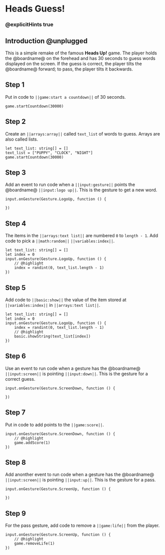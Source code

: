 # Heads Guess!

### @explicitHints true

## Introduction @unplugged

This is a simple remake of the famous **Heads Up!** game. The player holds the @boardname@ on the forehead and has 30 seconds to guess words displayed on the screen.
If the guess is correct, the player tilts the @boardname@ forward; to pass, the player tilts it backwards.

## Step 1

Put in code to ``||game:start a countdown||`` of 30 seconds.

```spy
game.startCountdown(30000)
```

## Step 2

Create an ``||arrays:array||`` called `text_list` of words to guess. Arrays are also called lists.

```spy
let text_list: string[] = []
text_list = ["PUPPY", "CLOCK", "NIGHT"]
game.startCountdown(30000)
```

## Step 3

Add an event to run code when a ``||input:gesture||`` points the @boardname@ ``||input:logo up||``.
This is the gesture to get a new word.

```spy
input.onGesture(Gesture.LogoUp, function () {

})
```

## Step 4

The items in the ``||arrays:text list||`` are numbered ``0`` to ``length - 1``.
Add code to pick a ``||math:random||`` ``||variables:index||``.

```spy
let text_list: string[] = []
let index = 0
input.onGesture(Gesture.LogoUp, function () {
    // @highlight
    index = randint(0, text_list.length - 1)
})
```

## Step 5

Add code to ``||basic:show||`` the value of the item stored at ``||variables:index||`` in
``||arrays:text list||``.

```spy
let text_list: string[] = []
let index = 0
input.onGesture(Gesture.LogoUp, function () {
    index = randint(0, text_list.length - 1)
    // @highlight
    basic.showString(text_list[index])
})
```

## Step 6

Use an event to run code when a gesture has the  @boardname@ ``||input:screen||`` is
pointing ``||input:down||``. This is the gesture for a correct guess.

```spy
input.onGesture(Gesture.ScreenDown, function () {

})
```

## Step 7

Put in code to add points to the ``||game:score||``.

```spy
input.onGesture(Gesture.ScreenDown, function () {
    // @highlight
    game.addScore(1)
})
```

## Step 8

Add anonther event to run code when a gesture has the @boardname@ ``||input:screen||`` is
pointing ``||input:up||``. This is the gesture for a pass.

```spy
input.onGesture(Gesture.ScreenUp, function () {

})
```

## Step 9

For the pass gesture, add code to remove a ``||game:life||`` from the player.

```spy
input.onGesture(Gesture.ScreenUp, function () {
    // @highlight
    game.removeLife(1)
})
```
